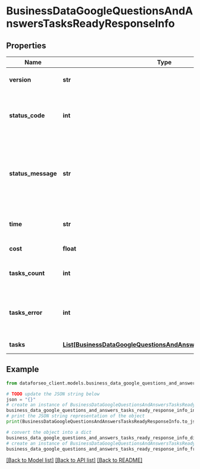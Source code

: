 # BusinessDataGoogleQuestionsAndAnswersTasksReadyResponseInfo


## Properties

Name | Type | Description | Notes
------------ | ------------- | ------------- | -------------
**version** | **str** | the current version of the API | [optional] 
**status_code** | **int** | general status code you can find the full list of the response codes here | [optional] 
**status_message** | **str** | general informational message you can find the full list of general informational messages here | [optional] 
**time** | **str** | total execution time, seconds | [optional] 
**cost** | **float** | total tasks cost, USD | [optional] 
**tasks_count** | **int** | the number of tasks in the tasks array | [optional] 
**tasks_error** | **int** | the number of tasks in the tasks array returned with an error | [optional] 
**tasks** | [**List[BusinessDataGoogleQuestionsAndAnswersTasksReadyTaskInfo]**](BusinessDataGoogleQuestionsAndAnswersTasksReadyTaskInfo.md) | array of tasks | [optional] 

## Example

```python
from dataforseo_client.models.business_data_google_questions_and_answers_tasks_ready_response_info import BusinessDataGoogleQuestionsAndAnswersTasksReadyResponseInfo

# TODO update the JSON string below
json = "{}"
# create an instance of BusinessDataGoogleQuestionsAndAnswersTasksReadyResponseInfo from a JSON string
business_data_google_questions_and_answers_tasks_ready_response_info_instance = BusinessDataGoogleQuestionsAndAnswersTasksReadyResponseInfo.from_json(json)
# print the JSON string representation of the object
print(BusinessDataGoogleQuestionsAndAnswersTasksReadyResponseInfo.to_json())

# convert the object into a dict
business_data_google_questions_and_answers_tasks_ready_response_info_dict = business_data_google_questions_and_answers_tasks_ready_response_info_instance.to_dict()
# create an instance of BusinessDataGoogleQuestionsAndAnswersTasksReadyResponseInfo from a dict
business_data_google_questions_and_answers_tasks_ready_response_info_from_dict = BusinessDataGoogleQuestionsAndAnswersTasksReadyResponseInfo.from_dict(business_data_google_questions_and_answers_tasks_ready_response_info_dict)
```
[[Back to Model list]](../README.md#documentation-for-models) [[Back to API list]](../README.md#documentation-for-api-endpoints) [[Back to README]](../README.md)


